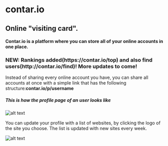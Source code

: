 # contar.io
<h2>Online "visiting card".</h2>
<h4>Contar.io is a platform where you can store all of your online accounts in one place.</h4>
<h3><b>NEW: Rankings added(https://contar.io/top) and also find users(http://contar.io/find)!</b>
More updates to come!</h3>
Instead of sharing every online account you have, you can share all accounts at once with a simple link that has the following structure:<b>contar.io/p/username</b>
<h5>This is how the profile page of an user looks like</h5>

![alt text](https://i.imgur.com/mW2uU2X.png)

You can update your profile with a list of websites, by clicking the logo of the site you choose. The list is updated with new sites every week.

![alt text](https://i.imgur.com/5H5AADn.png)
